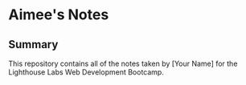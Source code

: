 # Aimee's Notes

## Summary 

This repository contains all of the notes taken by [Your Name] for the Lighthouse Labs Web Development Bootcamp.
